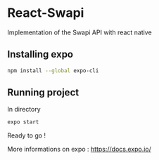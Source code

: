 # React-Swapi
Implementation of the Swapi API with react native

## Installing expo

```bash
npm install --global expo-cli
```

## Running project

In directory

```bash
expo start
```

Ready to go !

More informations on expo : https://docs.expo.io/

